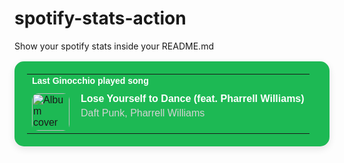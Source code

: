 # spotify-stats-action
Show your spotify stats inside your README.md


<!-- START_SECTION: Spotify Stats -->
<table style="background-color: #1DB954; border-radius: 15px; padding: 20px; box-shadow: 0px 4px 12px rgba(0, 0, 0, 0.1); max-width: 100%; font-family: Arial, sans-serif;">
  <tr>
    <td colspan="2" style="padding-bottom: 10px;">
      <h4 style="margin: 0; font-size: 14px; color: white;">Last Ginocchio played song</h4>
    </td>
  </tr>
  <tr>
    <td style="padding-right: 10px;">
      <img src="https://i.scdn.co/image/ab67616d0000b2739b9b36b0e22870b9f542d937" alt="Album cover" style="width: 60px; height: 60px; border-radius: 10px;">
    </td>
    <td style="vertical-align: top;">
      <p style="margin: 0; font-weight: bold; color: white;">Lose Yourself to Dance (feat. Pharrell Williams)</p>
      <p style="margin: 5px 0 0 0; color: lightgrey;">Daft Punk, Pharrell Williams</p>
    </td>
  </tr>
</table>


<!-- END_SECTION: Spotify Stats -->